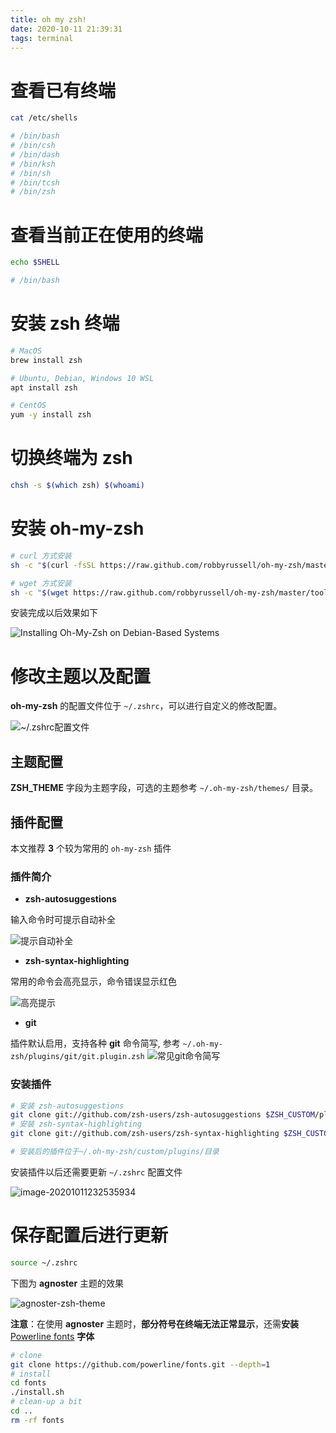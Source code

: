 ```yaml
---
title: oh my zsh!
date: 2020-10-11 21:39:31
tags: terminal
---
```

# 查看已有终端
```bash
cat /etc/shells

# /bin/bash
# /bin/csh
# /bin/dash
# /bin/ksh
# /bin/sh
# /bin/tcsh
# /bin/zsh
```

# 查看当前正在使用的终端
```bash
echo $SHELL

# /bin/bash
```

# 安装 zsh 终端
```bash
# MacOS
brew install zsh

# Ubuntu, Debian, Windows 10 WSL
apt install zsh

# CentOS
yum -y install zsh
```

# 切换终端为 zsh
```bash
chsh -s $(which zsh) $(whoami)
```

# 安装 oh-my-zsh

```zsh
# curl 方式安装
sh -c "$(curl -fsSL https://raw.github.com/robbyrussell/oh-my-zsh/master/tools/install.sh)"

# wget 方式安装
sh -c "$(wget https://raw.github.com/robbyrussell/oh-my-zsh/master/tools/install.sh -O -)"

```

安装完成以后效果如下

![Installing Oh-My-Zsh on Debian-Based Systems](https://www.hildeberto.com/images/posts/oh-my-zsh.png)

# 修改主题以及配置

**oh-my-zsh** 的配置文件位于 `~/.zshrc`，可以进行自定义的修改配置。

![~/.zshrc配置文件](https://cdn.jsdelivr.net/gh/zheyizhifeng/picture_repo/images/image-20201011231204276.png)

## 主题配置

**ZSH_THEME** 字段为主题字段，可选的主题参考 `~/.oh-my-zsh/themes/` 目录。

## 插件配置

本文推荐 **3** 个较为常用的 `oh-my-zsh` 插件

### 插件简介

- **zsh-autosuggestions**

 输入命令时可提示自动补全

![提示自动补全](https://cdn.jsdelivr.net/gh/zheyizhifeng/picture_repo/images/image-20201011235101847.png)

- **zsh-syntax-highlighting** 

常用的命令会高亮显示，命令错误显示红色

![高亮提示](https://cdn.jsdelivr.net/gh/zheyizhifeng/picture_repo/images/image-20201011235321240.png)

- **git**

插件默认启用，支持各种 **git** 命令简写, 参考 `~/.oh-my-zsh/plugins/git/git.plugin.zsh`
  ![常见git命令简写](https://cdn.jsdelivr.net/gh/zheyizhifeng/picture_repo/images/image-20201011233927923.png)

### 安装插件

```zsh
# 安装 zsh-autosuggestions
git clone git://github.com/zsh-users/zsh-autosuggestions $ZSH_CUSTOM/plugins/zsh-autosuggestions
# 安装 zsh-syntax-highlighting
git clone git://github.com/zsh-users/zsh-syntax-highlighting $ZSH_CUSTOM/plugins/zsh-syntax-highlighting

# 安装后的插件位于~/.oh-my-zsh/custom/plugins/目录
```

安装插件以后还需要更新 `~/.zshrc` 配置文件

![image-20201011232535934](https://cdn.jsdelivr.net/gh/zheyizhifeng/picture_repo/images/image-20201011232535934.png)



# 保存配置后进行更新

```zsh
source ~/.zshrc
```

下图为 **agnoster** 主题的效果

![agnoster-zsh-theme](https://cdn.jsdelivr.net/gh/zheyizhifeng/picture_repo/images/20201011222823.png)

 **注意**：在使用 **agnoster** 主题时，**部分符号在终端无法正常显示**，还需**安装** [Powerline fonts](https://github.com/powerline/fonts) **字体**

```zsh
# clone
git clone https://github.com/powerline/fonts.git --depth=1
# install
cd fonts
./install.sh
# clean-up a bit
cd ..
rm -rf fonts
```
